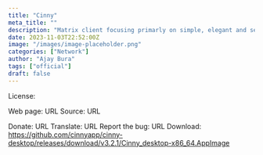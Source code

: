 ```yaml
---
title: "Cinny"
meta_title: ""
description: "Matrix client focusing primarly on simple, elegant and secure interface"
date: 2023-11-03T22:52:00Z
image: "/images/image-placeholder.png"
categories: ["Network"]
author: "Ajay Bura"
tags: ["official"]
draft: false
---
```



License:

Web page: URL
Source: URL

Donate: URL
Translate: URL
Report the bug: URL
Download: https://github.com/cinnyapp/cinny-desktop/releases/download/v3.2.1/Cinny_desktop-x86_64.AppImage
